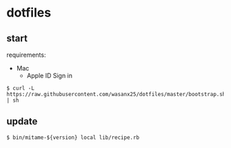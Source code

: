 # dotfiles

## start

requirements:

- Mac
  - Apple ID Sign in

```
$ curl -L https://raw.githubusercontent.com/wasanx25/dotfiles/master/bootstrap.sh | sh
```

## update

```
$ bin/mitame-${version} local lib/recipe.rb
```
